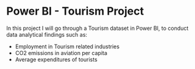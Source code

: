 # Power BI - Tourism Project
In this project I will go through a Tourism dataset in Power BI, to conduct data analytical findings such as:
- Employment in Tourism related industries
- CO2 emissions in aviation per capita
- Average expenditures of tourists
